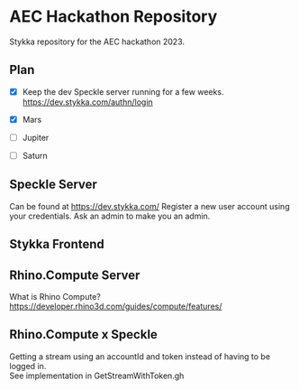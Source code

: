 # AEC Hackathon Repository
Stykka repository for the AEC hackathon 2023.

## Plan
- [x] Keep the dev Speckle server running for a few weeks. https://dev.stykka.com/authn/login
- [x] Mars
- [ ] Jupiter
- [ ] Saturn


## Speckle Server
Can be found at https://dev.stykka.com/
Register a new user account using your credentials.
Ask an admin to make you an admin.

## Stykka Frontend

## Rhino.Compute Server
What is Rhino Compute?
https://developer.rhino3d.com/guides/compute/features/

## Rhino.Compute x Speckle
Getting a stream using an accountId and token instead of having to be logged in.  
See implementation in GetStreamWithToken.gh
